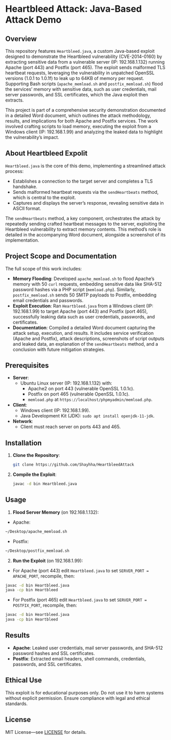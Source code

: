 # Heartbleed Attack: Java-Based Attack Demo

## Overview

This repository features `Heartbleed.java`, a custom Java-based exploit designed to demonstrate the Heartbleed vulnerability (CVE-2014-0160) by extracting sensitive data from a vulnerable server (IP: 192.168.1.132) running Apache (port 443) and Postfix (port 465). The exploit sends malformed TLS heartbeat requests, leveraging the vulnerability in unpatched OpenSSL versions (1.0.1 to 1.0.1f) to leak up to 64KB of memory per request. Supporting Bash scripts (`apache_memload.sh` and `postfix_memload.sh`) flood the services’ memory with sensitive data, such as user credentials, mail server passwords, and SSL certificates, which the Java exploit then extracts.

This project is part of a comprehensive security demonstration documented in a detailed Word document, which outlines the attack methodology, results, and implications for both Apache and Postfix services. The work involved crafting scripts to load memory, executing the exploit from a Windows client (IP: 192.168.1.99) and analyzing the leaked data to highlight the vulnerability’s impact.

## About Heartbleed Expolit

`Heartbleed.java` is the core of this demo, implementing a streamlined attack process:
- Establishes a connection to the target server and completes a TLS handshake.
- Sends malformed heartbeat requests via the `sendHeartbeats` method, which is central to the exploit.
- Captures and displays the server’s response, revealing sensitive data in ASCII format.

The `sendHeartbeats` method, a key component, orchestrates the attack by repeatedly sending crafted heartbeat messages to the server, exploiting the Heartbleed vulnerability to extract memory contents. This method’s role is detailed in the accompanying Word document, alongside a screenshot of its implementation.

## Project Scope and Documentation

The full scope of this work includes:
- **Memory Flooding**: Developed `apache_memload.sh` to flood Apache’s memory with 50 `curl` requests, embedding sensitive data like SHA-512 password hashes via a PHP script (`memload.php`). Similarly, `postfix_memload.sh` sends 50 SMTP payloads to Postfix, embedding email credentials and passwords.
- **Exploit Execution**: Ran `Heartbleed.java` from a Windows client (IP: 192.168.1.99) to target Apache (port 443) and Postfix (port 465), successfully leaking data such as user credentials, passwords, and certificates.
- **Documentation**: Compiled a detailed Word document capturing the attack setup, execution, and results. It includes service verification (Apache and Postfix), attack descriptions, screenshots of script outputs and leaked data, an explanation of the `sendHeartbeats` method, and a conclusion with future mitigation strategies.

## Prerequisites

- **Server**:
  - Ubuntu Linux server (IP: 192.168.1.132) with:
    - Apache2 on port 443 (vulnerable OpenSSL 1.0.1c).
    - Postfix on port 465 (vulnerable OpenSSL 1.0.1c).
    - `memload.php` at `https://localhost/phpmyadmin/memload.php`.
- **Client**:
  - Windows client (IP: 192.168.1.99).
  - Java Development Kit (JDK): `sudo apt install openjdk-11-jdk`.
- **Network**:
  - Client must reach server on ports 443 and 465.

## Installation

1. **Clone the Repository**:
   ```bash
   git clone https://github.com/Shayhha/HeartbleedAttack
   ```

2. **Compile the Exploit**:
   ```bash
   javac -d bin Heartbleed.java
   ```

## Usage

1. **Flood Server Memory** (on 192.168.1.132):
- Apache:
```bash
~/Desktop/apache_memload.sh
```

- Postfix:
```bash
~/Desktop/postfix_memload.sh
```

2. **Run the Exploit** (on 192.168.1.99):
- For Apache (port 443) edit `Heartbleed.java` to set `SERVER_PORT = APACHE_PORT`, recompile, then:
```bash
javac -d bin Heartbleed.java
java -cp bin Heartbleed
```

- For Postfix (port 465) edit `Heartbleed.java` to set `SERVER_PORT = POSTFIX_PORT`, recompile, then:
```bash
javac -d bin Heartbleed.java
java -cp bin Heartbleed
```

## Results

- **Apache**: Leaked user credentials, mail server passwords, and SHA-512 password hashes and SSL certificates.
- **Postfix**: Extracted email headers, shell commands, credentials, passwords, and SSL certificates.

## Ethical Use

This exploit is for educational purposes only. Do not use it to harm systems without explicit permission. Ensure compliance with legal and ethical standards.

## License

MIT License—see [LICENSE](LICENSE.txt) for details.
